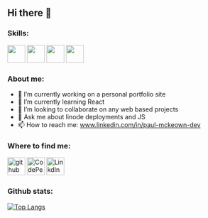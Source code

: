 ## Hi there 👋

### Skills:

<img src='https://img.shields.io/badge/JavaScript-F7DF1E?style=for-the-badge&logo=javascript&logoColor=black' height='40'/>
<img src='https://img.shields.io/badge/-ReactJs-61DAFB?logo=react&logoColor=white&style=for-the-badge' height='40'/>

<img src='https://img.shields.io/badge/Python-3776AB?style=for-the-badge&logo=python&logoColor=white' height='40'/>
<img src='https://img.shields.io/badge/Flask-white?style=for-the-badge&logo=flask&logoColor=black' height='40'/>

### About me:

- 🔭 I’m currently working on a personal portfolio site
- 🌱 I’m currently learning React
- 👯 I’m looking to collaborate on any web based projects
- 💬 Ask me about linode deployments and JS
- 📫 How to reach me: www.linkedin.com/in/paul-mckeown-dev

### Where to find me:

[<img src='https://img.shields.io/badge/github-%23100000.svg?&style=for-the-badge&logo=github&logoColor=white' alt='github' height='40'>](https://github.com/paul7dxb) 
[<img src='https://img.shields.io/badge/CodePen-black?style=for-the-badge&logo=codepen' alt='CodePen' height='40'>](https://codepen.io/papapps) 
[<img src='https://img.shields.io/badge/LinkedIn-0077B5?style=for-the-badge&logo=linkedin&logoColor=white' alt='LinkdIn' height='40'>](https://www.linkedin.com/in/paul-mckeown-dev/)


### Github stats:

[![Top Langs](https://github-readme-stats.vercel.app/api/top-langs/?username=paul7dxb&exclude_repo=hosted-assets,Obsidian-Cyber-Notes,Obsidian-Web-Dev&layout=compact)](https://github.com/anuraghazra/github-readme-stats)
